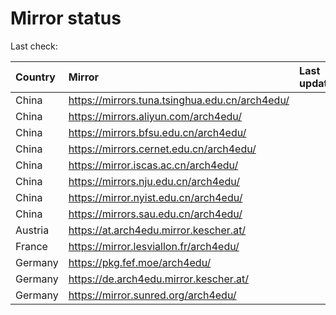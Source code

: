 <script src="./time.js"></script>
# Mirror status
Last check: <script type="text/javascript">localize(1738405253.892208);</script>

|Country|Mirror|Last update|
|:------|:-----|:----------|
|China|https://mirrors.tuna.tsinghua.edu.cn/arch4edu/|<script type="text/javascript">localize(1738391800);</script>|
|China|https://mirrors.aliyun.com/arch4edu/|<script type="text/javascript">localize(1738391800);</script>|
|China|https://mirrors.bfsu.edu.cn/arch4edu/|<script type="text/javascript">localize(1738348705);</script>|
|China|https://mirrors.cernet.edu.cn/arch4edu/|<script type="text/javascript">localize(1738348705);</script>|
|China|https://mirror.iscas.ac.cn/arch4edu/|<script type="text/javascript">localize(1738391800);</script>|
|China|https://mirrors.nju.edu.cn/arch4edu/|<script type="text/javascript">localize(1738305779);</script>|
|China|https://mirror.nyist.edu.cn/arch4edu/|<script type="text/javascript">localize(1738348705);</script>|
|China|https://mirrors.sau.edu.cn/arch4edu/|<script type="text/javascript">localize(1731653531);</script>|
|Austria|https://at.arch4edu.mirror.kescher.at/|<script type="text/javascript">localize(1738348705);</script>|
|France|https://mirror.lesviallon.fr/arch4edu/|<script type="text/javascript">localize(1738348705);</script>|
|Germany|https://pkg.fef.moe/arch4edu/|<script type="text/javascript">localize(1738348705);</script>|
|Germany|https://de.arch4edu.mirror.kescher.at/|<script type="text/javascript">localize(1738348705);</script>|
|Germany|https://mirror.sunred.org/arch4edu/|<script type="text/javascript">localize(1738348705);</script>|

<script src="./tablefilter/tablefilter.js"></script>
<script src="./table.js"></script>